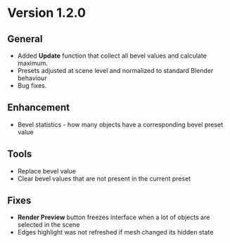 # Version 1.2.0

## **General**

- Added **Update** function that collect all bevel values and calculate maximum.
- Presets adjusted at scene level and normalized to standard Blender behaviour
- Bug fixes.  

## Enhancement
- Bevel statistics - how many objects have a corresponding bevel preset value

## Tools
- Replace bevel value
- Clear bevel values that are not present in the current preset

## **Fixes**

- **Render Preview** button freezes interface when a lot of objects are selected in the scene
- Edges highlight was not refreshed if mesh changed its hidden state
